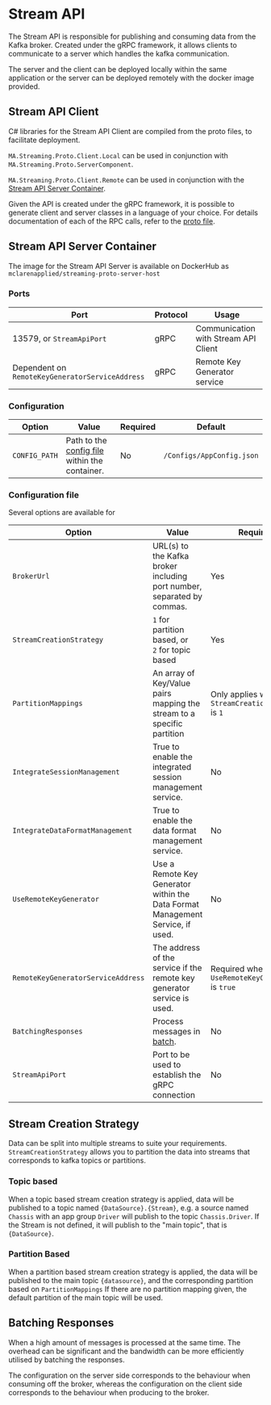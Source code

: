 # Stream API

The Stream API is responsible for publishing and consuming data from the Kafka broker. Created under the gRPC framework,
it allows clients to communicate to a server which handles the kafka communication.

The server and the client can be deployed locally within the same application or the server can be deployed remotely 
with the docker image provided.

## Stream API Client

C# libraries for the Stream API Client are compiled from the proto files, to facilitate deployment.

`MA.Streaming.Proto.Client.Local` can be used in conjunction with `MA.Streaming.Proto.ServerComponent`. 

`MA.Streaming.Proto.Client.Remote` can be used in conjunction with the [Stream API Server Container](./#stream-api-server-container).

Given the API is created under the gRPC framework, it is possible to generate client and server classes in a language of
your choice. 
For details documentation of each of the RPC calls, refer to the [proto file]().

## Stream API Server Container

The image for the Stream API Server is available on DockerHub as `mclarenapplied/streaming-proto-server-host` 

### Ports
| Port                                            | Protocol | Usage                                |
|-------------------------------------------------|----------|--------------------------------------|
| 13579, or `StreamApiPort`                       | gRPC     | Communication with Stream API Client |  
| Dependent on `RemoteKeyGeneratorServiceAddress` | gRPC     | Remote Key Generator service         |

### Configuration
| Option        | Value                                                                | Required | Default                   |
|---------------|----------------------------------------------------------------------|----------|---------------------------|
| `CONFIG_PATH` | Path to the [config file](#configuration-file) within the container. | No       | `/Configs/AppConfig.json` |

### Configuration file
Several options are available for 

| Option                             | Value                                                                          | Required                                          | Default | DataType              |
|------------------------------------|--------------------------------------------------------------------------------|---------------------------------------------------|---------|-----------------------|
| `BrokerUrl`                        | URL(s) to the Kafka broker including port number, separated by commas.         | Yes                                               |         | string                |
| `StreamCreationStrategy`           | `1` for partition based, or<br/> `2` for topic based                           | Yes                                               |         | int                   |
| `PartitionMappings`                | An array of Key/Value pairs mapping the stream to a specific partition         | Only applies when `StreamCreationStrategy` is `1` |         | array\[(string,int)\] |
| `IntegrateSessionManagement`       | True to enable the integrated session management service.                      | No                                                | `true`  | bool                  |
| `IntegrateDataFormatManagement`    | True to enable the data format management service.                             | No                                                | `true`  | bool                  |
| `UseRemoteKeyGenerator`            | Use a Remote Key Generator within the Data Format Management Service, if used. | No                                                | `false` | bool                  |
| `RemoteKeyGeneratorServiceAddress` | The address of the service if the remote key generator service is used.        | Required when `UseRemoteKeyGenerator` is `true`   | `""`    | string                |
| `BatchingResponses`                | Process messages in [batch](#batching-responses).                              | No                                                | `false` | bool                  |
| `StreamApiPort`                    | Port to be used to establish the gRPC connection                               | No                                                | `13579` | int                   |

## Stream Creation Strategy

Data can be split into multiple streams to suite your requirements. `StreamCreationStrategy` allows you to partition the
data into streams that corresponds to kafka topics or partitions. 

### Topic based

When a topic based stream creation strategy is applied, data will be published to a topic named `{DataSource}.{Stream}`,
e.g. a source named `Chassis` with an app group `Driver` will publish to the topic `Chassis.Driver`. If the Stream is 
not defined, it will publish to the "main topic", that is `{DataSource}`. 

### Partition Based
When a partition based stream creation strategy is applied, the data will be published to the main topic `{datasource}`, and 
the corresponding partition based on `PartitionMappings`
If there are no partition mapping given, the default partition of the main topic will be used.   


## Batching Responses

When a high amount of messages is processed at the same time. The overhead can be significant and the bandwidth can be 
more efficiently utilised by batching the responses. 

The configuration on the server side corresponds to the behaviour when consuming off the broker, whereas 
the configuration on the client side corresponds to the behaviour when producing to the broker.
